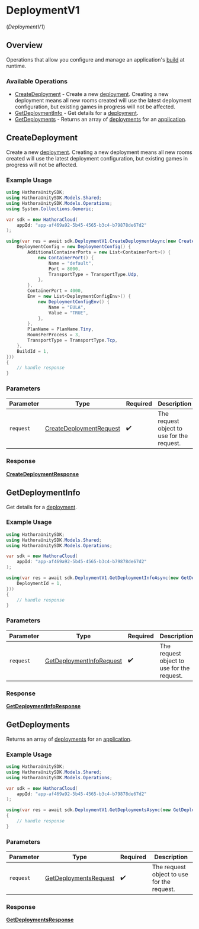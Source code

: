 # DeploymentV1
(*DeploymentV1*)

## Overview

Operations that allow you configure and manage an application's [build](https://hathora.dev/docs/concepts/hathora-entities#build) at runtime.

### Available Operations

* [CreateDeployment](#createdeployment) - Create a new [deployment](https://hathora.dev/docs/concepts/hathora-entities#deployment). Creating a new deployment means all new rooms created will use the latest deployment configuration, but existing games in progress will not be affected.
* [GetDeploymentInfo](#getdeploymentinfo) - Get details for a [deployment](https://hathora.dev/docs/concepts/hathora-entities#deployment).
* [GetDeployments](#getdeployments) - Returns an array of [deployments](https://hathora.dev/docs/concepts/hathora-entities#deployment) for an [application](https://hathora.dev/docs/concepts/hathora-entities#application).

## CreateDeployment

Create a new [deployment](https://hathora.dev/docs/concepts/hathora-entities#deployment). Creating a new deployment means all new rooms created will use the latest deployment configuration, but existing games in progress will not be affected.

### Example Usage

```csharp
using HathoraUnitySDK;
using HathoraUnitySDK.Models.Shared;
using HathoraUnitySDK.Models.Operations;
using System.Collections.Generic;

var sdk = new HathoraCloud(
    appId: "app-af469a92-5b45-4565-b3c4-b79878de67d2"
);

using(var res = await sdk.DeploymentV1.CreateDeploymentAsync(new CreateDeploymentRequest() {
    DeploymentConfig = new DeploymentConfig() {
        AdditionalContainerPorts = new List<ContainerPort>() {
            new ContainerPort() {
                Name = "default",
                Port = 8000,
                TransportType = TransportType.Udp,
            },
        },
        ContainerPort = 4000,
        Env = new List<DeploymentConfigEnv>() {
            new DeploymentConfigEnv() {
                Name = "EULA",
                Value = "TRUE",
            },
        },
        PlanName = PlanName.Tiny,
        RoomsPerProcess = 3,
        TransportType = TransportType.Tcp,
    },
    BuildId = 1,
}))
{
    // handle response
}
```

### Parameters

| Parameter                                                                     | Type                                                                          | Required                                                                      | Description                                                                   |
| ----------------------------------------------------------------------------- | ----------------------------------------------------------------------------- | ----------------------------------------------------------------------------- | ----------------------------------------------------------------------------- |
| `request`                                                                     | [CreateDeploymentRequest](../../models/operations/CreateDeploymentRequest.md) | :heavy_check_mark:                                                            | The request object to use for the request.                                    |


### Response

**[CreateDeploymentResponse](../../models/operations/CreateDeploymentResponse.md)**


## GetDeploymentInfo

Get details for a [deployment](https://hathora.dev/docs/concepts/hathora-entities#deployment).

### Example Usage

```csharp
using HathoraUnitySDK;
using HathoraUnitySDK.Models.Shared;
using HathoraUnitySDK.Models.Operations;

var sdk = new HathoraCloud(
    appId: "app-af469a92-5b45-4565-b3c4-b79878de67d2"
);

using(var res = await sdk.DeploymentV1.GetDeploymentInfoAsync(new GetDeploymentInfoRequest() {
    DeploymentId = 1,
}))
{
    // handle response
}
```

### Parameters

| Parameter                                                                       | Type                                                                            | Required                                                                        | Description                                                                     |
| ------------------------------------------------------------------------------- | ------------------------------------------------------------------------------- | ------------------------------------------------------------------------------- | ------------------------------------------------------------------------------- |
| `request`                                                                       | [GetDeploymentInfoRequest](../../models/operations/GetDeploymentInfoRequest.md) | :heavy_check_mark:                                                              | The request object to use for the request.                                      |


### Response

**[GetDeploymentInfoResponse](../../models/operations/GetDeploymentInfoResponse.md)**


## GetDeployments

Returns an array of [deployments](https://hathora.dev/docs/concepts/hathora-entities#deployment) for an [application](https://hathora.dev/docs/concepts/hathora-entities#application).

### Example Usage

```csharp
using HathoraUnitySDK;
using HathoraUnitySDK.Models.Shared;
using HathoraUnitySDK.Models.Operations;

var sdk = new HathoraCloud(
    appId: "app-af469a92-5b45-4565-b3c4-b79878de67d2"
);

using(var res = await sdk.DeploymentV1.GetDeploymentsAsync(new GetDeploymentsRequest() {}))
{
    // handle response
}
```

### Parameters

| Parameter                                                                 | Type                                                                      | Required                                                                  | Description                                                               |
| ------------------------------------------------------------------------- | ------------------------------------------------------------------------- | ------------------------------------------------------------------------- | ------------------------------------------------------------------------- |
| `request`                                                                 | [GetDeploymentsRequest](../../models/operations/GetDeploymentsRequest.md) | :heavy_check_mark:                                                        | The request object to use for the request.                                |


### Response

**[GetDeploymentsResponse](../../models/operations/GetDeploymentsResponse.md)**

